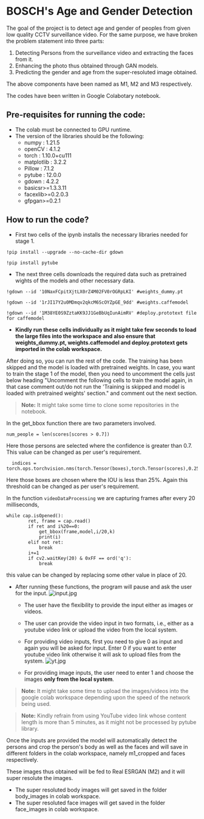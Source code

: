 # **BOSCH's Age and Gender Detection**

The goal of the project is to detect age and gender of peoples from given low quality CCTV surveillance video. For the same purpose, we have broken the problem statement into three parts:


1.   Detecting Persons from the surveillance video and extracting the faces from it.
2.   Enhancing the photo thus obtained through GAN models.
3.   Predicting the gender and age from the super-resoluted image obtained.


The above components have been named as M1, M2 and M3 respectively.

The codes have been written in Google Colabotary notebook.

## **Pre-requisites for running the code:**



*   The colab must be connected to GPU runtime.
*   The version of the libraries should be the following:
    *  numpy : 1.21.5
    *  openCV : 4.1.2
    *  torch : 1.10.0+cu111
    *  matplotlib : 3.2.2
    *  Pillow : 7.1.2
    *  pytube : 12.0.0
    *  gdown : 4.2.2
    * basicsr>=1.3.3.11
    * facexlib>=0.2.0.3
    * gfpgan>=0.2.1



## **How to run the code?**


* First two cells of the ipynb installs the necessary libraries needed for stage 1.
```
!pip install --upgrade --no-cache-dir gdown
```
```
!pip install pytube
```
* The next three cells downloads the required data such as pretrained wights of the models and other necessary data. 
```
!gdown --id '10NaxFCpitXjtLX0rZ4M02FV0rOGRpLKI' #weights_dummy.pt 
```
```
!gdown --id '1rJI17Y2u0MDmqv2qkcM6ScOYZpGE_9dd' #weights.caffemodel
```
```
!gdown --id '1M38YE0S9ZztaKK9JJ1GeBbUqIunAimRV' #deploy.prototext file for caffemodel
```

* **Kindly run these cells individually as it might take few seconds to load the large files into the workspace and also ensure that weights_dummy.pt, weights.caffemodel and deploy.prototext gets imported in the colab workspace.**

After doing so, you can run the rest of the code. The training has been skipped and the model is loaded with pretrained weights. In case, you want to train the stage 1 of the model, then you need to uncomment the cells just below heading "Uncomment the following cells to train the model again, in that case comment out/do not run the 'Training is skipped and model is loaded with pretrained weights' section." and comment out the next section.


> **Note:** It might take some time to clone some repositories in the notebook.

In the get_bbox function there are two parameters involved.
```
num_people = len(scores[scores > 0.7])
```
Here those persons are selected where the confidence is greater than 0.7. This value can be changed as per user's requirement.
```
  indices =   torch.ops.torchvision.nms(torch.Tensor(boxes),torch.Tensor(scores),0.25).tolist()

```
Here those boxes are chosen where the IOU is less than 25%. Again this threshold can be changed as per user's requirement.

In the function ```videoDataProcessing``` we are capturing frames after every 20 milliseconds,
```
while cap.isOpened():
        ret, frame = cap.read()
        if ret and i%20==0:
            get_bbox(frame,model,i/20,k)
            print(i)
        elif not ret:
            break
        i+=1
        if cv2.waitKey(20) & 0xFF == ord('q'):
            break
```
this value can be changed by replacing some other value in place of 20.

* After running these functions, the program will pause and ask the user for the input. ![input.jpg](https://user-images.githubusercontent.com/75763525/159293859-37e20f18-ac56-4321-93bc-2fd2f12707de.jpg)

  * The user have the flexibility to provide the input either as images or videos. 
  * The user can provide the video input in two formats, i.e., either as a youtube video link or upload the video from the local system. 
  * For providing video inputs, first you need to give 0 as input and again you will be asked for input. Enter 0 if you want to enter youtube video link otherwise it will ask to upload files from the system.
  ![yt.jpg](https://user-images.githubusercontent.com/75763525/159293988-d1210c02-d96a-4918-a3f5-9a9a2406bfb1.jpg)

  * For providing image inputs, the user need to enter 1 and choose the images **only from the local system**. 
  

> **Note:** It might take some time to upload the images/videos into the google colab workspace depending upon the speed of the network being used.

> **Note:** Kindly refrain from using YouTube video link whose content length is more than 5 minutes, as it might not be processed by pytube library. 


Once the inputs are provided the model will automatically detect the persons and crop the person's body as well as the faces and will save in different folders in the colab workspace, namely m1_cropped and faces respectively.

These images thus obtained will be fed to Real ESRGAN (M2) and it will super resolute the images. 

* The super resoluted body images will get saved in the folder body_images in colab workspace.
* The super resoluted face images will get saved in the folder face_images in colab workspace.

